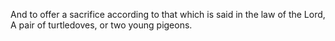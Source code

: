 And to offer a sacrifice according to that which is said in the law of the Lord, A pair of turtledoves, or two young pigeons.
